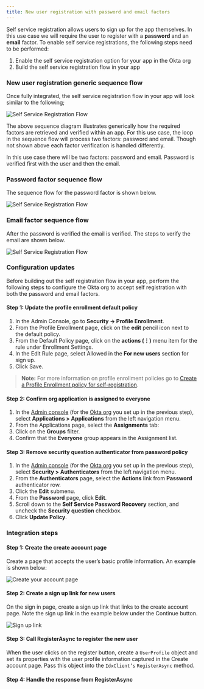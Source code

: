 ```yaml
---
title: New user registration with password and email factors
---
```


<div class="oie-embedded-sdk">

<StackSelector class="cleaner-selector" snippet="oie-embedded-sdk-lang" />

Self service registration allows users to sign up for the app themselves.  In
this use case we will require the user to register with a **password** and an
**email** factor. To enable self service registrations, the following steps need
to be performed:

1. Enable the self service registration option for your app in the Okta org
1. Build the self service registration flow in your app

### New user registration generic sequence flow

Once fully integrated, the self service registration flow in your app will look
similar to the following;

<div class="sequence-diagram-format">

![Self Service Registration Flow](/img/oie-embedded-sdk/self-serv-reg-flow-complete.png
 "Complete flow of the user self service registration")

</div>

The above sequence diagram illustrates generically how the required factors are
retrieved and verified within an app. For this use case, the loop in the
sequence flow will process two factors: password and email. Though not shown
above each factor verification is handled differently.

In this use case there will be two factors: password and email.  Password is
verified first with the user and then the email.

### Password factor sequence flow
The sequence flow for the password factor is shown below.

<div class="sequence-diagram-format">

![Self Service Registration Flow](/img/oie-embedded-sdk/self-serv-reg-flow-password.png
 "Flow of the user self service registration password factor")

</div>

### Email factor sequence flow
After the password is verified the email is verified. The steps to verify the
email are shown below.

<div class="sequence-diagram-format">

![Self Service Registration Flow](/img/oie-embedded-sdk/self-serv-reg-flow-email.png
 "Flow of the user self service registration email factor")

</div>

### Configuration updates
Before building out the self registration flow in your app, perform the
following steps to configure the Okta org to accept self registration with
both the password and email factors.

#### Step 1:  Update the profile enrollment default policy

1. In the Admin Console, go to **Security -> Profile Enrollment**.
1. From the Profile Enrollment page, click on the **edit** pencil icon next to the
   default policy.
1. From the Default Policy page, click on the **actions (⋮)** menu item for the rule
   under Enrollment Settings.
1. In the Edit Rule page, select Allowed in the **For new users** section for
   sign up.
1. Click Save.

> **Note:** For more information on profile enrollment policies go to
[Create a Profile Enrollment policy for self-registration](https://help.okta.com/en/oie/Content/Topics/identity-engine/policies/create-profile-enrollment-policy-sr.htm).

#### Step 2:  Confirm org application is assigned to everyone

1. In the [Admin console](/docs/guides/quickstart/using-console/)
   (for the [Okta org](/docs/concepts/okta-organizations/)
   you set up in the previous step), select  **Applications > Applications**
   from the left navigation menu.
1. From the Applications page, select the **Assignments** tab:
1. Click on the **Groups** filter.
1. Confirm that the **Everyone** group appears in the Assignment list.

#### Step 3:  Remove security question authenticator from password policy

1. In the [Admin console](/docs/guides/quickstart/using-console/)
   (for the [Okta org](/docs/concepts/okta-organizations/) you set up in
   the previous step), select **Security > Authenticators** from the left
   navigation menu.
1. From the **Authenticators** page, select the **Actions** link from
   **Password** authenticator row.
1. Click the **Edit** submenu.
1. From the **Password** page, click **Edit**.
1. Scroll down to the **Self Service Password Recovery** section, and uncheck
   the **Security question** checkbox.
1. Click **Update Policy**.

### Integration steps

#### Step 1: Create the create account page

Create a page that accepts the user’s basic profile information. An example is
shown below:

<div class="sequence-diagram-format">

![Create your account page](/img/oie-embedded-sdk/ssr-create-your-account-page.png
 "Shows the user a create your account mockup page")

</div>

#### Step 2: Create a sign up link for new users

On the sign in page, create a sign up link that links to the create account
page.  Note the sign up link in the example below under the Continue button.

<div class="sequence-diagram-format">

![Sign up link](/img/oie-embedded-sdk/ssr-sign-up-link-page.png
 "Shows the user the sign up link on the login page")

</div>

#### Step 3: Call RegisterAsync to register the new user

When the user clicks on the register button, create a `UserProfile` object and
set its properties with the user profile information captured in the Create
account page. Pass this object into the `IdxClient’s` `RegisterAsync` method.

<StackSelector snippet="call-registerasync" noSelector />

#### Step 4: Handle the response from RegisterAsync

</div>
